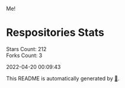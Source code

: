 Me!

# Respositories Stats
Stars Count: 212  
Forks Count: 3

2022-04-20 00:09:43  

This README is automatically generated by [🐰](https://github.com/rnitta/rnitta).
